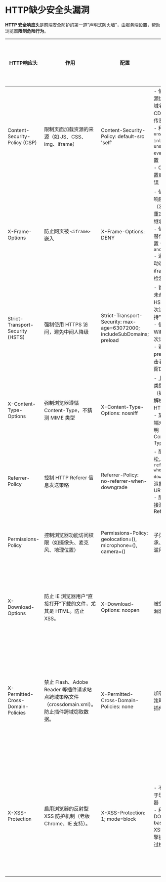 # HTTP缺少安全头漏洞

**HTTP 安全响应头**是前端安全防护的第一道“声明式防火墙”，由服务端设置，帮助浏览器**限制危险行为**。

| HTTP响应头                        | 作用                                                         | 配置                                                         | 绕过                                                         | 业务影响                                                     | 业务影响程度 |
| --------------------------------- | ------------------------------------------------------------ | ------------------------------------------------------------ | ------------------------------------------------------------ | ------------------------------------------------------------ | ------------ |
| Content-Security-Policy (CSP)     | 限制页面加载资源的来源（如 JS、CSS、img、iframe）            | Content-Security-Policy: default-src 'self'                  | \- 使用漏洞源绕白名单域名（如 CDN 域名上传恶意 JS）<br/>\- 利用 `unsafe-inline`、`unsafe-eval` 等弱配置<br/>\- CSP 未配置或配置错误 | 拦截不符合策略的 JS、CSS、iframe 加载，可能导致页面报错或样式/功能异常。 | 高           |
| X-Frame-Options                   | 防止网页被 `<iframe>` 嵌入                                   | X-Frame-Options: DENY                                        | \- 使用无效响应（301/302重定向时未继承头部）<br/>\- 使用 CSP 替代时未设置 `frame-ancestors`<br/>\- 通过 JS 动态注入 iframe 绕过检测 | 页面不能被其他页面通过 iframe 加载；如果业务中有内嵌需求会被阻止。 | 中           |
| Strict-Transport-Security (HSTS)  | 强制使用 HTTPS 访问，避免中间人降级                          | Strict-Transport-Security: max-age=63072000; includeSubDomains; preload | \- 首次访问未命中 HSTS（“首次访问劫持”）<br/>\- 使用恶意 WiFi 劫持首次请求<br/>\- 若未 preload，攻击者有时间窗口干预 | 一旦开启，客户端会强制走 HTTPS；切回 HTTP 需要等缓存失效。   | 低           |
| X-Content-Type-Options            | 强制浏览器遵循 Content-Type，不猜测 MIME 类型                | X-Content-Type-Options: nosniff                              | \- 上传内容类型绕过（如 `.svg` 被解析为 HTML）<br/>\- 某些服务端未正确声明 Content-Type | 防止 MIME 类型猜测；上传/下载接口返回类型不规范时可能出现错误。 | 低           |
| Referrer-Policy                   | 控制 HTTP Referer 信息发送策略                               | Referrer-Policy: no-referrer-when-downgrade                  | \- 配置宽松，如 `no-referrer-when-downgrade`，泄露来源 URL<br/>\- 服务端直接泄露敏感 Referer | 控制 referrer 行为，可能会影响跳转后页面的统计参数。         | 低           |
| Permissions-Policy                | 控制浏览器功能访问权限（如摄像头、麦克风、地理位置）         | Permissions-Policy: geolocation=(), microphone=(), camera=() | 子页面未继承、iframe滥用                                     | 限制访问权限功能，除非你业务用到了摄像头/麦克风。            | 无           |
| X-Download-Options                | 防止 IE 浏览器用户“直接打开”下载的文件，尤其是 HTML。防止 XSS。 | X-Download-Options: noopen                                   | 被忽略、IE漏洞绕过                                           | **几乎没有影响**，除非你的网站特别支持让 IE 用户在下载后直接打开文件（极罕见）。 | 无           |
| X-Permitted-Cross-Domain-Policies | 禁止 Flash、Adobe Reader 等插件请求站点跨域策略文件（crossdomain.xml）。防止插件跨域窃取数据。 | X-Permitted-Cross-Domain-Policies: none                      | 加载其他域策略文件、插件漏洞                                 | **99.9% 业务无影响**。唯一可能受影响的情况是你真的在用 Flash 或老版 Acrobat 加载你的站点资源（基本已经淘汰）。 | 无           |
| X-XSS-Protection                  | 启用浏览器的反射型 XSS 防护机制（老版 Chrome、IE 支持）。    | X-XSS-Protection: 1; mode=block                              | \- 不起作用于现代浏览器<br/>- 利用 DOM-based XSS、JS 引擎执行链绕过检测 | 可能存在**误判拦截**的风险，比如某些页面需要将 URL 参数回显到页面中（如搜索页面、留言表单），浏览器误判为 XSS 而拦截页面渲染。 | 高           |



